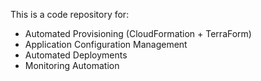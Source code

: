 This is a code repository for:
 - Automated Provisioning (CloudFormation + TerraForm)
 - Application Configuration Management
 - Automated Deployments
 - Monitoring Automation
